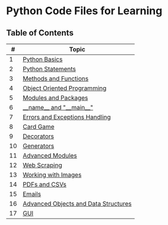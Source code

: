 # Python Code Files for Learning

## Table of Contents

| #   | Topic                                                                                       |
| --- | ------------------------------------------------------------------------------------------- |
| 1   | [Python Basics](./Programs/1_Basics/)                                                       |
| 2   | [Python Statements](./Programs/2_Python_Statements/)                                        |
| 3   | [Methods and Functions](./Programs/3_Methods_and_Functions/)                                |
| 4   | [Object Oriented Programming](./Programs/4_Objected_Oriented_Programming/)                  |
| 5   | [Modules and Packages](./Programs/5_Modules_and_Packages/)                                  |
| 6   | [\_\_name\_\_ and "\_\_main\_\_"](<./Programs/6_(__name__)and(__main__)/>)                  |
| 7   | [Errors and Exceptions Handling](./Programs/7_Errors_and_Exception_Handling/)               |
| 8   | [Card Game](./Programs/8_Card_Game/)                                                        |
| 9   | [Decorators](./Programs/9_Python_Decorators/)                                               |
| 10  | [Generators](./Programs/10_Python_Generators/)                                              |
| 11  | [Advanced Modules](./Programs/11_Advanced_Modules/)                                         |
| 12  | [Web Scraping](./Programs/12_Web_Scraping/)                                                 |
| 13  | [Working with Images](./Programs/13-Working-with-Images/)                                   |
| 14  | [PDFs and CSVs](./Programs/14_PDFs_and_CSV/)                                                |
| 15  | [Emails](./Programs/15_Emails/)                                                             |
| 16  | [Advanced Objects and Data Structures](./Programs/16_Advanced_Objects_and_Data_Structures/) |
| 17  | [GUI](./Programs/17_GUI/)                                                                   |
